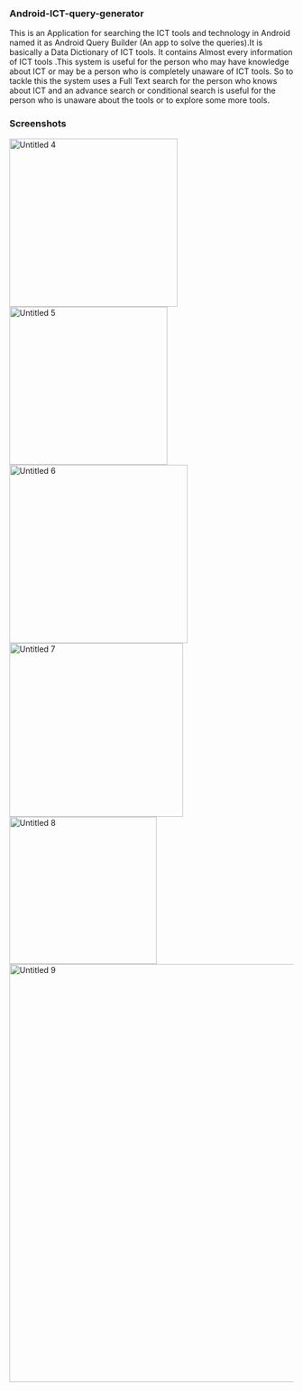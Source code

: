 ### Android-ICT-query-generator
This is an Application for searching the ICT tools and technology in Android
named it as Android Query Builder (An app to solve the queries).It is basically a Data
Dictionary of ICT tools. It contains Almost every information of ICT tools .This system is
useful for the person who may have knowledge about ICT or may be a person who is
completely unaware of ICT tools. So to tackle this the system uses a Full Text search for
the person who knows about ICT and an advance search or conditional search is useful for
the person who is unaware about the tools or to explore some more tools.
### Screenshots
<img width="298" alt="Untitled 4" src="https://user-images.githubusercontent.com/41751718/55097466-ecaaf000-50e1-11e9-8a98-5c63cc998216.png">
<img width="280" alt="Untitled 5" src="https://user-images.githubusercontent.com/41751718/55097468-ecaaf000-50e1-11e9-81fd-3cdb247ce294.png">
<img width="316" alt="Untitled 6" src="https://user-images.githubusercontent.com/41751718/55097469-ed438680-50e1-11e9-8e28-bc75ec28b8a7.png">
<img width="308" alt="Untitled 7" src="https://user-images.githubusercontent.com/41751718/55097471-eddc1d00-50e1-11e9-8ce1-6aeb187ab9ae.png">
<img width="261" alt="Untitled 8" src="https://user-images.githubusercontent.com/41751718/55097473-ee74b380-50e1-11e9-9377-361765630ba8.png">
<img width="741" alt="Untitled 9" src="https://user-images.githubusercontent.com/41751718/55097474-ee74b380-50e1-11e9-9851-8dad84fec06e.png">

